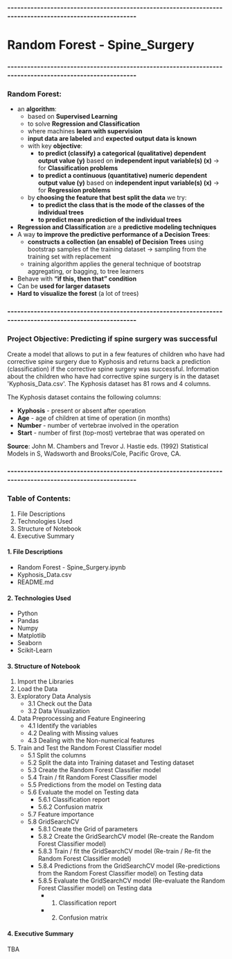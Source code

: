### --------------------------------------------------------------------------------------------------------
# Random Forest - Spine_Surgery
### --------------------------------------------------------------------------------------------------------
### Random Forest:
- an **algorithm**:
    - based on **Supervised Learning**
    - to solve **Regression and Classification**
    - where machines **learn with supervision**
    - **input data are labeled** and **expected output data is known**
    - with key **objective**:
        - **to predict (classify) a categorical (qualitative) dependent output value (y)** based on **independent input variable(s) (x)** -> for **Classification problems**
        - **to predict a continuous (quantitative) numeric dependent output value (y)** based on **independent input variable(s) (x)** -> for **Regression problems**
    - by **choosing the feature that best split the data** we try:
        - **to predict the class that is the mode of the classes of the individual trees**
        - **to predict mean prediction of the individual trees**
- **Regression and Classification** are a **predictive modeling techniques**
- A way **to improve the predictive performance of a Decision Trees**:
    - **constructs a collection (an ensable) of Decision Trees** using bootstrap samples of the training dataset -> sampling from the training set with replacement
    - training algorithm applies the general technique of bootstrap aggregating, or bagging, to tree learners    
- Behave with **“if this, then that” condition**             
- Can be **used for larger datasets**
- **Hard to visualize the forest** (a lot of trees)

### --------------------------------------------------------------------------------------------------------
### Project Objective: Predicting if spine surgery was successful
Create a model that allows to put in a few features of children who have had corrective spine surgery due to Kyphosis and returns back a prediction (classification) if the corrective spine surgery was successful. Information about the children who have had corrective spine surgery is in the dataset 'Kyphosis_Data.csv'. The Kyphosis dataset has 81 rows and 4 columns. 

The Kyphosis dataset contains the following columns:
- **Kyphosis** - present or absent after operation
- **Age** - age of children at time of operation (in months)
- **Number** - number of vertebrae involved in the operation
- **Start** - number of first (top-most) vertebrae that was operated on

**Source**: John M. Chambers and Trevor J. Hastie eds. (1992) Statistical Models in S, Wadsworth and Brooks/Cole, Pacific Grove, CA.

### --------------------------------------------------------------------------------------------------------
### Table of Contents:
1. File Descriptions
2. Technologies Used
3. Structure of Notebook
4. Executive Summary

#### 1. File Descriptions
- Random Forest - Spine_Surgery.ipynb
- Kyphosis_Data.csv
- README.md

#### 2. Technologies Used
- Python
- Pandas
- Numpy
- Matplotlib
- Seaborn
- Scikit-Learn

#### 3. Structure of Notebook
1. Import the Libraries
2. Load the Data
3. Exploratory Data Analysis
    - 3.1 Check out the Data
    - 3.2 Data Visualization
4. Data Preprocessing and Feature Engineering
    - 4.1 Identify the variables
    - 4.2 Dealing with Missing values
    - 4.3 Dealing with the Non-numerical features
5. Train and Test the Random Forest Classifier model
    - 5.1 Split the columns
    - 5.2 Split the data into Training dataset and Testing dataset
    - 5.3 Create the Random Forest Classifier model
    - 5.4 Train / fit Random Forest Classifier model
    - 5.5 Predictions from the model on Testing data
    - 5.6 Evaluate the model on Testing data
      - 5.6.1 Classification report
      - 5.6.2 Confusion matrix
    - 5.7 Feature importance
    - 5.8 GridSearchCV
      - 5.8.1 Create the Grid of parameters
      - 5.8.2 Create the GridSearchCV model (Re-create the Random Forest Classifier model)
      - 5.8.3 Train / fit the GridSearchCV model (Re-train / Re-fit the Random Forest Classifier model)
      - 5.8.4 Predictions from the GridSearchCV model (Re-predictions from the Random Forest Classifier model) on Testing data
      - 5.8.5 Evaluate the GridSearchCV model (Re-evaluate the Random Forest Classifier model) on Testing data
        - 1. Classification report
        - 2. Confusion matrix

#### 4. Executive Summary
TBA
